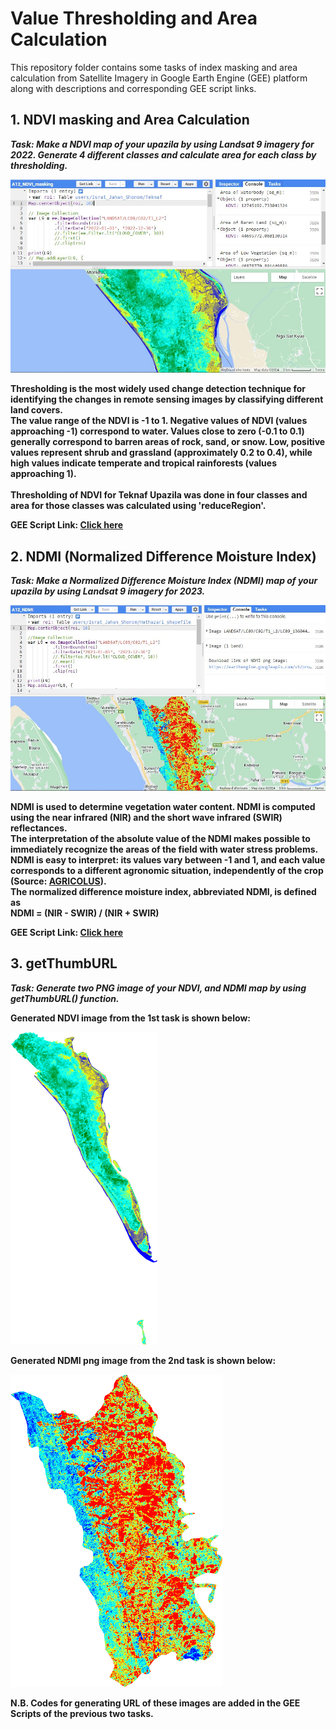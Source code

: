 # Value Thresholding and Area Calculation
This repository folder contains some tasks of index masking and area calculation from Satellite Imagery in Google Earth Engine (GEE) platform along with descriptions and corresponding GEE script links.

## 1. NDVI masking and Area Calculation
*<b>Task:<b/> Make a NDVI map of your upazila by using Landsat 9 imagery for 2022. Generate 4 different classes and calculate area for each class by thresholding.*  
  
![Model](https://github.com/Israt-Jahan-Shonom/Google_Earth_Engine/blob/main/Value-Thresholding-and-Area-Calculation/NDVI_masking.JPG)  
  
Thresholding is the most widely used change detection technique for identifying the changes in remote sensing images by classifying different land covers.<br>
The value range of the NDVI is -1 to 1. Negative values of NDVI (values approaching -1) correspond to water. Values close to zero (-0.1 to 0.1) generally correspond to barren areas of rock, sand, or snow. Low, positive values represent shrub and grassland (approximately 0.2 to 0.4), while high values indicate temperate and tropical rainforests (values approaching 1).<br>  
Thresholding of NDVI for Teknaf Upazila was done in four classes and area for those classes was calculated using 'reduceRegion'.
  
<b>GEE Script Link:</b> [Click here](https://code.earthengine.google.com/0d2122e3f708e3618051f584e0acc92a)  
  
## 2. NDMI (Normalized Difference Moisture Index)
*<b>Task:<b/> Make a Normalized Difference Moisture Index (NDMI) map of your upazila by using Landsat 9 imagery for 2023.*  
  
![Model](https://github.com/Israt-Jahan-Shonom/Google_Earth_Engine/blob/main/Value-Thresholding-and-Area-Calculation/NDMI.JPG)  
  
NDMI is used to determine vegetation water content. NDMI is computed using the near infrared (NIR) and the short wave infrared (SWIR) reflectances.<br>
The interpretation of the absolute value of the NDMI makes possible to immediately recognize the areas of the field with water stress problems. NDMI is easy to interpret: its values vary between -1 and 1, and each value corresponds to a different agronomic situation, independently of the crop (Source: [AGRICOLUS](https://www.agricolus.com/en/vegetation-indices-ndvi-ndmi/)).<br>
The normalized difference moisture index, abbreviated NDMI, is defined as<br>
<b>NDMI = (NIR - SWIR) / (NIR + SWIR)<b/><br>  
  
<b>GEE Script Link:</b> [Click here](https://code.earthengine.google.com/54911c4f8be6cb9143501e514ced2366)  
  
## 3. getThumbURL
*<b>Task:<b/> Generate two PNG image of your NDVI, and NDMI map by using getThumbURL() function.*  

Generated NDVI image from the 1st task is shown below:
  
![Model](https://github.com/Israt-Jahan-Shonom/Google_Earth_Engine/blob/main/Value-Thresholding-and-Area-Calculation/NDVI.png)    
  
Generated NDMI png image from the 2nd task is shown below:  
  
![Model](https://github.com/Israt-Jahan-Shonom/Google_Earth_Engine/blob/main/Value-Thresholding-and-Area-Calculation/NDMI.png)    
  
N.B. Codes for generating URL of these images are added in the GEE Scripts of the previous two tasks. 

